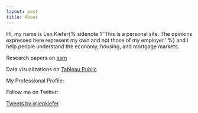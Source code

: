```yaml
---
layout: post
title: About
---
```


Hi, my name is Len Kiefer{% sidenote 1 'This is a personal site. The opinions expressed here represent my own and not those of my employer.' %} and I help people understand the economy, housing, and mortgage markets.



<span class="icon-scholar"></span> Research papers on [ssrn]("//papers.ssrn.com/sol3/cf_dev/AbsByAuth.cfm?per_id=1715442")

<span class="icon-dataviz"></span> Data visualizations on [Tableau Public]("https://public.tableau.com/profile/leonard.kiefer")

<span class="icon-linkedin"></span> My Professional Profile:

<script src="//platform.linkedin.com/in.js" type="text/javascript"></script>
<script type="IN/MemberProfile" data-id="https://www.linkedin.com/pub/leonard-kiefer/31/753/511" data-format="inline" data-related="false"></script>

<span class="icon-twitter"></span> Follow me on Twitter:

<a class="twitter-timeline" href="https://twitter.com/lenkiefer" data-widget-id="633828299731546112">Tweets by @lenkiefer</a>
<script>!function(d,s,id){var js,fjs=d.getElementsByTagName(s)[0],p=/^http:/.test(d.location)?'http':'https';if(!d.getElementById(id)){js=d.createElement(s);js.id=id;js.src=p+"://platform.twitter.com/widgets.js";fjs.parentNode.insertBefore(js,fjs);}}(document,"script","twitter-wjs");</script>


